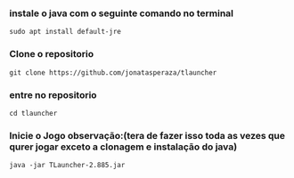 ### instale o java com o seguinte comando no terminal 
    sudo apt install default-jre
### Clone o repositorio
    git clone https://github.com/jonatasperaza/tlauncher
### entre no repositorio
    cd tlauncher
### Inicie o Jogo observação:(tera de fazer isso toda as vezes que qurer jogar exceto a clonagem e instalação do java)
    java -jar TLauncher-2.885.jar